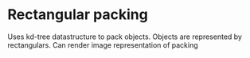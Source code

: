 # Rectangular packing

Uses kd-tree datastructure to pack objects. Objects are represented by rectangulars. Can render image representation of packing